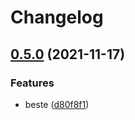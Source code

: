 # Changelog

## [0.5.0](https://www.github.com/kalosisz/git-workshop/compare/v0.4.0...v0.5.0) (2021-11-17)


### Features

* beste ([d80f8f1](https://www.github.com/kalosisz/git-workshop/commit/d80f8f1301aa71dbe71f529a795d81f30d89383b))
